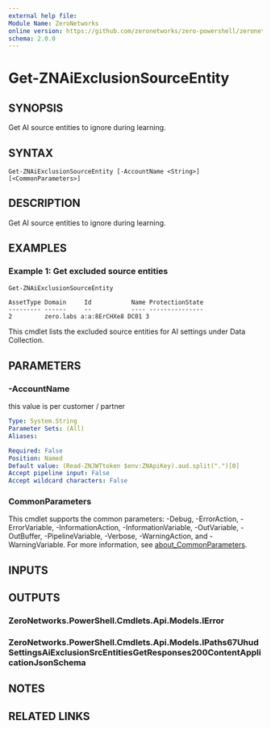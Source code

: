 ```yaml
---
external help file:
Module Name: ZeroNetworks
online version: https://github.com/zeronetworks/zero-powershell/zeronetworks/get-znaiexclusionsourceentity
schema: 2.0.0
---
```


# Get-ZNAiExclusionSourceEntity

## SYNOPSIS
Get AI source entities to ignore during learning.

## SYNTAX

```
Get-ZNAiExclusionSourceEntity [-AccountName <String>] [<CommonParameters>]
```

## DESCRIPTION
Get AI source entities to ignore during learning.

## EXAMPLES

### Example 1: Get excluded source entities
```powershell
Get-ZNAiExclusionSourceEntity
```

```output
AssetType Domain     Id           Name ProtectionState
--------- ------     --           ---- ---------------
2         zero.labs a:a:8ErCHXe8 DC01 3
```

This cmdlet lists the excluded source entities for AI settings under Data Collection.

## PARAMETERS

### -AccountName
this value is per customer / partner

```yaml
Type: System.String
Parameter Sets: (All)
Aliases:

Required: False
Position: Named
Default value: (Read-ZNJWTtoken $env:ZNApiKey).aud.split(".")[0]
Accept pipeline input: False
Accept wildcard characters: False
```

### CommonParameters
This cmdlet supports the common parameters: -Debug, -ErrorAction, -ErrorVariable, -InformationAction, -InformationVariable, -OutVariable, -OutBuffer, -PipelineVariable, -Verbose, -WarningAction, and -WarningVariable. For more information, see [about_CommonParameters](http://go.microsoft.com/fwlink/?LinkID=113216).

## INPUTS

## OUTPUTS

### ZeroNetworks.PowerShell.Cmdlets.Api.Models.IError

### ZeroNetworks.PowerShell.Cmdlets.Api.Models.IPaths67UhudSettingsAiExclusionSrcEntitiesGetResponses200ContentApplicationJsonSchema

## NOTES

## RELATED LINKS

